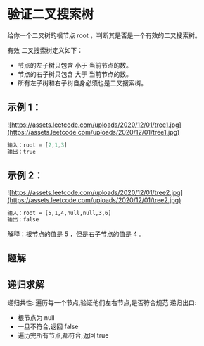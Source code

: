 # 验证二叉搜索树

给你一个二叉树的根节点 root ，判断其是否是一个有效的二叉搜索树。

有效 二叉搜索树定义如下：

-   节点的左子树只包含 小于 当前节点的数。
-   节点的右子树只包含 大于 当前节点的数。
-   所有左子树和右子树自身必须也是二叉搜索树。

## 示例 1：

![https://assets.leetcode.com/uploads/2020/12/01/tree1.jpg](https://assets.leetcode.com/uploads/2020/12/01/tree1.jpg)

```js
输入：root = [2,1,3]
输出：true
```

## 示例 2：

![https://assets.leetcode.com/uploads/2020/12/01/tree2.jpg](https://assets.leetcode.com/uploads/2020/12/01/tree2.jpg)

```txt
输入：root = [5,1,4,null,null,3,6]
输出：false
```

解释：根节点的值是 5 ，但是右子节点的值是 4 。

## 题解

## 递归求解

递归共性: 遍历每一个节点,验证他们左右节点,是否符合规范
递归出口:

-   根节点为 null
-   一旦不符合,返回 false
-   遍历完所有节点,都符合,返回 true
